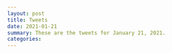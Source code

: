 ```yaml
---
layout: post
title: Tweets
date: 2021-01-21
summary: These are the tweets for January 21, 2021.
categories:
---
```


